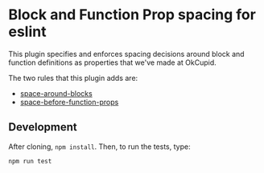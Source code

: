 # Block and Function Prop spacing for eslint

This plugin specifies and enforces spacing decisions around block and function
definitions as properties that we've made at OkCupid.

The two rules that this plugin adds are:

* [space-around-blocks](https://github.com/mgeraci/eslint-plugin-block-function-spacing/blob/master/docs/rules/space-around-blocks.md)
* [space-before-function-props](https://github.com/mgeraci/eslint-plugin-block-function-spacing/blob/master/docs/rules/space-before-function-props.md)

## Development

After cloning, `npm install`. Then, to run the tests, type:

	npm run test
